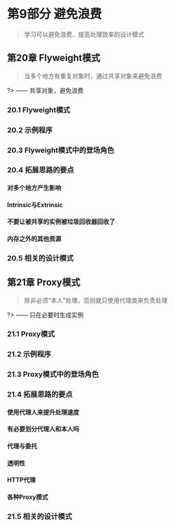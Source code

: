 # 第9部分 避免浪费

> 学习可以避免浪费、提高处理效率的设计模式

## 第20章 Flyweight模式

> 当多个地方有重复对象时，通过共享对象来避免浪费

?> —— 共享对象，避免浪费

### 20.1 Flyweight模式

### 20.2 示例程序

### 20.3 Flyweight模式中的登场角色

### 20.4 拓展思路的要点

#### 对多个地方产生影响

#### Intrinsic与Extrinsic

#### 不要让被共享的实例被垃圾回收器回收了

#### 内存之外的其他资源

### 20.5 相关的设计模式

## 第21章 Proxy模式

> 除非必须“本人”处理，否则就只使用代理类来负责处理

?> —— 只在必要时生成实例

### 21.1 Proxy模式

### 21.2 示例程序

### 21.3 Proxy模式中的登场角色

### 21.4 拓展思路的要点

#### 使用代理人来提升处理速度

#### 有必要划分代理人和本人吗

#### 代理与委托

#### 透明性

#### HTTP代理

#### 各种Proxy模式

### 21.5 相关的设计模式
